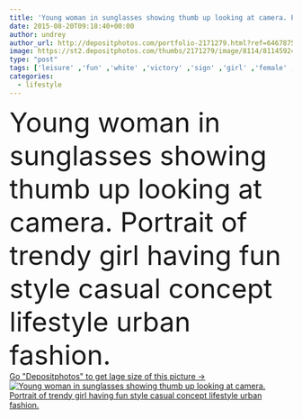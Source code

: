 ```yaml
---
title: 'Young woman in sunglasses showing thumb up looking at camera. Portrait of trendy girl having fun style casual concept lifestyle urban fashion'
date: 2015-08-20T09:18:40+00:00
author: undrey
author_url: http://depositphotos.com/portfolio-2171279.html?ref=64678756
image: https://st2.depositphotos.com/thumbs/2171279/image/8114/81145924/api_thumb_450.jpg?forcejpeg=true
type: "post"
tags: ['leisure' ,'fun' ,'white' ,'victory' ,'sign' ,'girl' ,'female' ,'young' ,'summer' ,'people' ,'joy' ,'portrait' ,'funny' ,'hand' ,'fashion' ,'peace' ,'emotion' ,'city' ,'urban' ,'stylish' ,'glamour' ,'woman' ,'fingers' ,'lifestyle' ,'street' ,'having' ,'looking' ,'trendy' ,'sunglasses' ,'vogue' ,'chic' ,'glasses' ,'casual' ,'student' ,'backpack' ,'rucksack' ,'teenage' ,'positive' ,'showing' ,'fashionable' ,'like' ,'saluting' ,'salute' ,'boarder' ,'hipster' ,'swagger' ,'swag' ,'thumb up' ,'gesrture' ]
categories: 
  - lifestyle
---
```

<div aling="center">
            <font size="60"> Young woman in sunglasses showing thumb up looking at camera. Portrait of trendy girl having fun style casual concept lifestyle urban fashion.</font>   
</div>
<div>
    <a href='https://depositphotos.com/81145924/stock-photo-young-woman-in-sunglasses-showing.html?ref=64678756' target=_blank > Go "Depositphotos" to get lage size of this picture ->
        <img href='https://depositphotos.com/81145924/stock-photo-young-woman-in-sunglasses-showing.html?ref=64678756' src='https://st2.depositphotos.com/2171279/8114/i/950/depositphotos_81145924-stock-photo-young-woman-in-sunglasses-showing.jpg?forcejpeg=true' alt='Young woman in sunglasses showing thumb up looking at camera. Portrait of trendy girl having fun style casual concept lifestyle urban fashion.' >
    </a>
</div>
